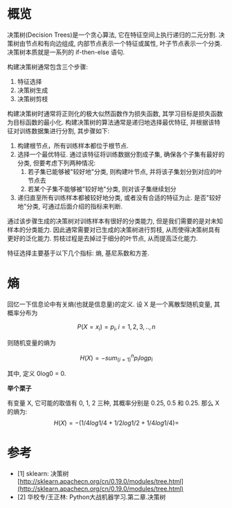 # 概览

决策树(Decision Trees)是一个贪心算法, 它在特征空间上执行递归的二元分割. 决策树由节点和有向边组成, 内部节点表示一个特征或属性, 叶子节点表示一个分类. 决策树本质就是一系列的 if-then-else 语句.

构建决策树通常包含三个步骤:

1. 特征选择
2. 决策树生成
3. 决策树剪枝

构建决策树时通常将正则化的极大似然函数作为损失函数, 其学习目标是损失函数为目标函数的最小化. 构建决策树的算法通常是递归地选择最优特征, 并根据该特征对训练数据集进行分割, 其步骤如下:

1. 构建根节点，所有训练样本都位于根节点.
2. 选择一个最优特征. 通过该特征将训练数据分割成子集, 确保各个子集有最好的分类, 但要考虑下列两种情况:
    1. 若子集已能够被"较好地"分类, 则构建叶节点, 并将该子集划分到对应的叶节点去
    2. 若某个子集不能够被"较好地"分类, 则对该子集继续划分
3. 递归直至所有训练样本都被较好地分类, 或者没有合适的特征为止. 是否"较好地"分类, 可通过后面介绍的指标来判断.

通过该步骤生成的决策树对训练样本有很好的分类能力, 但是我们需要的是对未知样本的分类能力. 因此通常需要对已生成的决策树进行剪枝, 从而使得决策树具有更好的泛化能力. 剪枝过程是去掉过于细分的叶节点, 从而提高泛化能力.

特征选择主要基于以下几个指标: 熵, 基尼系数和方差.

# 熵

回忆一下信息论中有关熵(也就是信息量)的定义. 设 X 是一个离散型随机变量, 其概率分布为

$$
P(X=x_i) = p_i, i=1, 2, 3, .., n
$$

则随机变量的熵为

$$
H(X) = - sum_(i=1)^np_ilogp_i
$$

其中, 定义 0log0 = 0.

**举个栗子**

有变量 X, 它可能的取值有 0, 1, 2 三种, 其概率分别是 0.25, 0.5 和 0.25. 那么 X 的熵为: $$H(X) = -(1/4log1/4 + 1/2log1/2 + 1/4log1/4) = $$

# 参考

- [1] sklearn: 决策树 [http://sklearn.apachecn.org/cn/0.19.0/modules/tree.html](http://sklearn.apachecn.org/cn/0.19.0/modules/tree.html)
- [2] 华校专/王正林: Python大战机器学习.第二章.决策树
